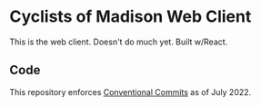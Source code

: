 # Cyclists of Madison Web Client

This is the web client. Doesn't do much yet. Built w/React.

## Code

This repository enforces [Conventional Commits](https://www.conventionalcommits.org/en/v1.0.0/) as of July 2022.
